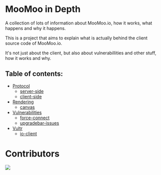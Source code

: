 # MooMoo in Depth
A collection of lots of information about MooMoo.io, how it works, what happens and why it happens.

This is a project that aims to explain what is actually behind the client source code of MooMoo.io.

It's not just about the client, but also about vulnerabillities and other stuff, how it works and why.

## Table of contents:

- [Protocol](protocol/)
  - [server-side](protocol/server/)
  - [client-side](protocol/client/)
- [Rendering](rendering/)
  - [canvas](rendering/canvas/)
- [Vulnerabilities](vulnerabilities/)
  - [force-connect](vulnerabilities/force-connect)
  - [upgradebar-issues](vulnerabilities/upgradebar-issues)
- [Vultr](vultr/)
  - [io-client](vultr/io_client.md)

# Contributors

<a href="https://github.com/NuroC/moomoo-in-depth/graphs/contributors">
  <img src="https://contrib.rocks/image?repo=NuroC/moomoo-in-depth" />
</a>

